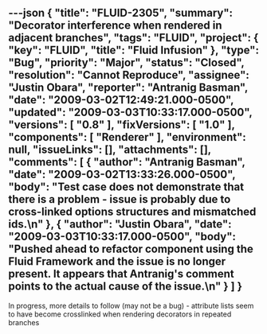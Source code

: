 ---json
{
  "title": "FLUID-2305",
  "summary": "Decorator interference when rendered in adjacent branches",
  "tags": "FLUID",
  "project": {
    "key": "FLUID",
    "title": "Fluid Infusion"
  },
  "type": "Bug",
  "priority": "Major",
  "status": "Closed",
  "resolution": "Cannot Reproduce",
  "assignee": "Justin Obara",
  "reporter": "Antranig Basman",
  "date": "2009-03-02T12:49:21.000-0500",
  "updated": "2009-03-03T10:33:17.000-0500",
  "versions": [
    "0.8"
  ],
  "fixVersions": [
    "1.0"
  ],
  "components": [
    "Renderer"
  ],
  "environment": null,
  "issueLinks": [],
  "attachments": [],
  "comments": [
    {
      "author": "Antranig Basman",
      "date": "2009-03-02T13:33:26.000-0500",
      "body": "Test case does not demonstrate that there is a problem - issue is probably due to cross-linked options structures and mismatched ids.\n"
    },
    {
      "author": "Justin Obara",
      "date": "2009-03-03T10:33:17.000-0500",
      "body": "Pushed ahead to refactor component using the Fluid Framework and the issue is no longer present. It appears that Antranig's comment points to the actual cause of the issue.\n"
    }
  ]
}
---
In progress, more details to follow (may not be a bug) - attribute lists seem to have become crosslinked when rendering decorators in repeated branches

        